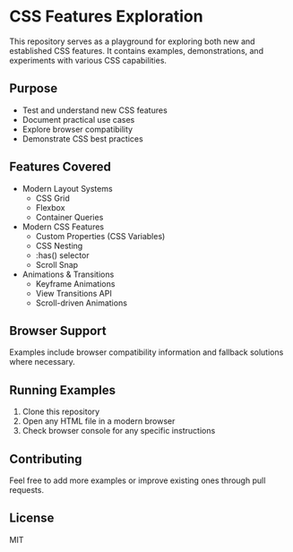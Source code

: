 # CSS Features Exploration

This repository serves as a playground for exploring both new and established CSS features. It contains examples, demonstrations, and experiments with various CSS capabilities.

## Purpose

- Test and understand new CSS features
- Document practical use cases
- Explore browser compatibility
- Demonstrate CSS best practices

## Features Covered

- Modern Layout Systems
  - CSS Grid
  - Flexbox
  - Container Queries
- Modern CSS Features
  - Custom Properties (CSS Variables)
  - CSS Nesting
  - :has() selector
  - Scroll Snap
- Animations & Transitions
  - Keyframe Animations
  - View Transitions API
  - Scroll-driven Animations

## Browser Support

Examples include browser compatibility information and fallback solutions where necessary.

## Running Examples

1. Clone this repository
2. Open any HTML file in a modern browser
3. Check browser console for any specific instructions

## Contributing

Feel free to add more examples or improve existing ones through pull requests.

## License

MIT
